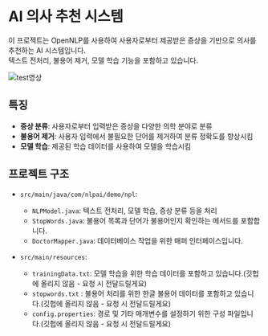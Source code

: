 # AI 의사 추천 시스템

이 프로젝트는 OpenNLP를 사용하여 사용자로부터 제공받은 증상을 기반으로 의사를 추천하는 AI 시스템입니다. <br>
텍스트 전처리, 불용어 제거, 모델 학습 기능을 포함하고 있습니다.

![test영상](https://github.com/mihyunInst/NLP_AI/assets/118782275/88de035e-bdfa-44d9-9e9d-64111564924f)

## 특징

- **증상 분류**: 사용자로부터 입력받은 증상을 다양한 의학 분야로 분류
- **불용어 제거**: 사용자 입력에서 불필요한 단어를 제거하여 분류 정확도를 향상시킴
- **모델 학습**: 제공된 학습 데이터를 사용하여 모델을 학습시킴


## 프로젝트 구조

- `src/main/java/com/nlpai/demo/npl`:
  - `NLPModel.java`: 텍스트 전처리, 모델 학습, 증상 분류 등을 처리
  - `StopWords.java`: 불용어 목록과 단어가 불용어인지 확인하는 메서드를 포함합니다.
  - `DoctorMapper.java`: 데이터베이스 작업을 위한 매퍼 인터페이스입니다.

- `src/main/resources`:
  - `trainingData.txt`: 모델 학습을 위한 학습 데이터를 포함하고 있습니다.(깃헙에 올리지 않음 - 요청 시 전달드릴게요)
  - `stopwords.txt` : 불용어 처리를 위한 한글 불용어 데이터를 포함하고 있습니다.(깃헙에 올리지 않음 - 요청 시 전달드릴게요)
  - `config.properties`: 경로 및 기타 매개변수를 설정하기 위한 구성 파일입니다.(깃헙에 올리지 않음 - 요청 시 전달드릴게요)
